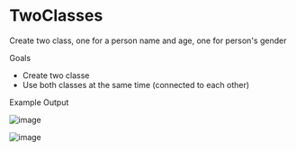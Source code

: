 # TwoClasses
Create two class, one for a person name and age, one for person's gender

Goals
- Create two classe
- Use both classes at the same time (connected to each other)


Example Output


![image](https://user-images.githubusercontent.com/97081479/166873749-400aff64-9704-4dae-b0fa-21c8458600d9.png)

![image](https://user-images.githubusercontent.com/97081479/166874010-3a571c7f-b76f-4e44-a3ca-53dc83a98ccd.png)

